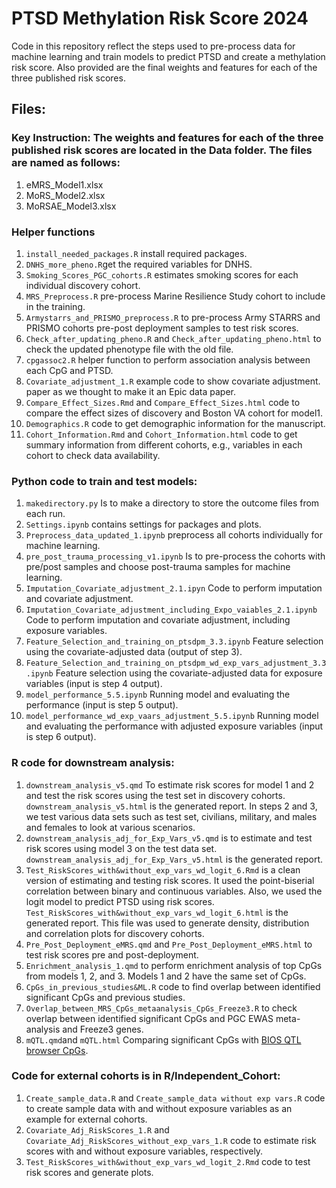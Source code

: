 # PTSD Methylation Risk Score 2024
Code in this repository reflect the steps used to pre-process data for machine learning and train models to predict PTSD and create a methylation risk score. Also provided are the final weights and features for each of the three published risk scores.

## Files:

### Key Instruction: The weights and features for each of the three published risk scores are located in the Data folder. The files are named as follows:

1. eMRS_Model1.xlsx
2. MoRS_Model2.xlsx
3. MoRSAE_Model3.xlsx

### Helper functions
1. `install_needed_packages.R` install required packages.
2. `DNHS_more_pheno.R`get the required variables for DNHS.
3. `Smoking_Scores_PGC_cohorts.R` estimates smoking scores for each individual discovery cohort.
4. `MRS_Preprocess.R` pre-process Marine Resilience Study cohort to include in the training.
5. `Armystarrs_and_PRISMO_preprocess.R` to pre-process Army STARRS and PRISMO cohorts pre-post deployment samples to test risk scores.
6. `Check_after_updating_pheno.R` and `Check_after_updating_pheno.html` to check the updated phenotype file with the old file. 
7. `cpgassoc2.R` helper function to perform association analysis between each CpG and PTSD.
8. `Covariate_adjustment_1.R` example code to show covariate adjustment.
paper as we thought to make it an Epic data paper.
9. `Compare_Effect_Sizes.Rmd` and `Compare_Effect_Sizes.html` code to compare the effect sizes of discovery and Boston VA cohort for model1.
10. `Demographics.R` code to get demographic information for the manuscript.
11. `Cohort_Information.Rmd` and `Cohort_Information.html` code to get summary information from different cohorts, e.g., variables in each cohort to check data availability. 

### Python code to train and test models:
1. `makedirectory.py` Is to make a directory to store the outcome files from each run.
2. `Settings.ipynb` contains settings for packages and plots.
3. `Preprocess_data_updated_1.ipynb` preprocess all cohorts individually for machine learning. 
4. `pre_post_trauma_processing_v1.ipynb` Is to pre-process the cohorts with pre/post samples and choose post-trauma samples for machine learning.
5. `Imputation_Covariate_adjustment_2.1.ipyn` Code to perform imputation and covariate adjustment.
6. `Imputation_Covariate_adjustment_including_Expo_vaiables_2.1.ipynb` Code to perform imputation and covariate adjustment, including exposure variables.
7. `Feature_Selection_and_training_on_ptsdpm_3.3.ipynb` Feature selection using the covariate-adjusted data (output of step 3).
8. `Feature_Selection_and_training_on_ptsdpm_wd_exp_vars_adjustment_3.3.ipynb` Feature selection using the covariate-adjusted data for exposure variables
 (input is step 4 output).
9. `model_performance_5.5.ipynb` Running model and evaluating the performance (input is step 5 output). 
10. `model_performance_wd_exp_vaars_adjustment_5.5.ipynb` Running model and evaluating the performance with adjusted exposure variables (input is step 6 output).

### R code for downstream analysis:
1. `downstream_analysis_v5.qmd` To estimate risk scores for model 1 and 2 and test the risk scores using the test set in discovery cohorts. `downstream_analysis_v5.html` is the generated report. In steps 2 and 3, we test various data sets such as test set, civilians, military, and males and females to look at various scenarios.
2.  `downstream_analysis_adj_for_Exp_Vars_v5.qmd` is to estimate and test risk scores using model 3 on the test data set. `downstream_analysis_adj_for_Exp_Vars_v5.html` is the generated report.
4. `Test_RiskScores_with&without_exp_vars_wd_logit_6.Rmd` is a clean version of estimating and testing risk scores. It used the point-biserial correlation between binary and continuous variables. Also, we used the logit model to predict PTSD using risk scores. `Test_RiskScores_with&without_exp_vars_wd_logit_6.html` is the generated report. This file was used to generate density, distribution and correlation plots for discovery cohorts. 
5. `Pre_Post_Deployment_eMRS.qmd` and `Pre_Post_Deployment_eMRS.html` to test risk scores pre and post-deployment.
6. `Enrichment_analysis_1.qmd` to perform enrichment analysis of top CpGs from models 1, 2, and 3. Models 1 and 2 have the same set of CpGs.
7. `CpGs_in_previous_studies&ML.R` code to find overlap between identified significant CpGs and previous studies.
8. `Overlap_between_MRS_CpGs_metaanalysis_CpGs_Freeze3.R` to check overlap between identified significant CpGs and PGC EWAS meta-analysis and Freeze3 genes. 
9. `mQTL.qmd`and `mQTL.html` Comparing significant CpGs with [BIOS QTL browser CpGs](https://molgenis26.gcc.rug.nl/downloads/biosqtlbrowser/).

### Code for external cohorts is in R/Independent_Cohort:
1. `Create_sample_data.R` and `Create_sample_data without exp vars.R` code to create sample data with and without exposure variables as an example for external cohorts.
2. `Covariate_Adj_RiskScores_1.R` and `Covariate_Adj_RiskScores_without_exp_vars_1.R` code to estimate risk scores with and without exposure variables, respectively.
3. `Test_RiskScores_with&without_exp_vars_wd_logit_2.Rmd` code to test risk scores and generate plots. 




